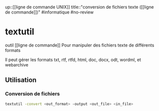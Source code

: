 up::[[ligne de commande UNIX]]
title::"conversion de fichiers texte ([[ligne de commande]])"
#informatique #no-review 
# textutil
outil [[ligne de commande]]
Pour manipuler des fichiers texte de différents formats

Il peut gérer les formats txt, rtf, rtfd, html, doc, docx, odt, wordml, et webarchive


## Utilisation

### Conversion de fichiers

```zsh
textutil -convert <out_format> -output <out_file> <in_file>
```

